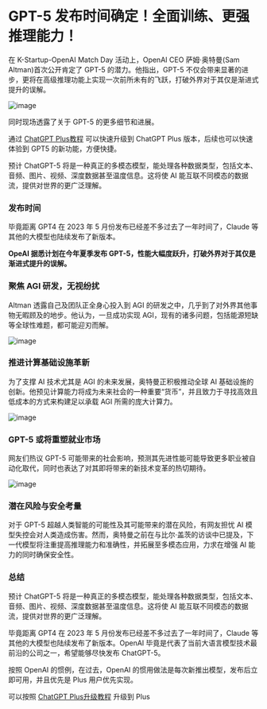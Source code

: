 # GPT-5 发布时间确定！全面训练、更强推理能力！

在 K-Startup-OpenAI Match Day 活动上，OpenAI CEO 萨姆·奥特曼(Sam Altman)首次公开肯定了 GPT-5 的潜力。他指出，GPT-5 不仅会带来显著的进步，更将在高级推理功能上实现一次前所未有的飞跃，打破外界对于其仅是渐进式提升的误解。

![image](https://github.com/cwillard278/GPT-5/assets/169968815/40271871-dbec-4921-8bf7-88e09dc09074)


同时现场透露了关于 GPT-5 的更多细节和进展。

通过 [ChatGPT Plus教程](https://gpt.fomepay.com/#/pages/login/index?d=Q3DD80) 可以快速升级到 ChatGPT Plus 版本，后续也可以快速体验到 GPT5 的新功能，方便快捷。

预计 ChatGPT-5 将是一种真正的多模态模型，能处理各种数据类型，包括文本、音频、图片、视频、深度数据甚至温度信息。这将使 AI 能互联不同模态的数据流，提供对世界的更广泛理解。

### 发布时间

毕竟距离 GPT4 在 2023 年 5 月份发布已经差不多过去了一年时间了，Claude 等其他的大模型也陆续发布了新版本。

**OpeAI 据悉计划在今年夏季发布 GPT-5，性能大幅度跃升，打破外界对于其仅是渐进式提升的误解。**

### 聚焦 AGI 研发，无视纷扰

Altman 透露自己及团队正全身心投入到 AGI 的研发之中，几乎到了对外界其他事物无暇顾及的地步。他认为，一旦成功实现 AGI，现有的诸多问题，包括能源短缺等全球性难题，都可能迎刃而解。

![image](https://github.com/cwillard278/GPT-5/assets/169968815/088b0718-6b28-4d04-9d5b-dc84d7c05fd6)


### 推进计算基础设施革新

为了支撑 AI 技术尤其是 AGI 的未来发展，奥特曼正积极推动全球 AI 基础设施的创新。他预见计算能力将成为未来社会的一种重要“货币”，并且致力于寻找高效且低成本的方式来构建足以承载 AGI 所需的庞大计算力。

![image](https://github.com/cwillard278/GPT-5/assets/169968815/b9ff9ebc-b275-4444-8c44-b830ddea5d53)


### GPT-5 或将重塑就业市场

网友们热议 GPT-5 可能带来的社会影响，预测其先进性能可能导致更多职业被自动化取代，同时也表达了对其即将带来的新技术变革的热切期待。

![image](https://github.com/cwillard278/GPT-5/assets/169968815/c9a3eae3-dfb9-42ca-bac4-d215d3784ba8)


### 潜在风险与安全考量

对于 GPT-5 超越人类智能的可能性及其可能带来的潜在风险，有网友担忧 AI 模型失控会对人类造成伤害。然而，奥特曼之前在与比尔·盖茨的访谈中已提及，下一代模型将注重提高推理能力和准确性，并拓展至多模态应用，力求在增强 AI 能力的同时确保安全性。

### 总结

预计 ChatGPT-5 将是一种真正的多模态模型，能处理各种数据类型，包括文本、音频、图片、视频、深度数据甚至温度信息。这将使 AI 能互联不同模态的数据流，提供对世界的更广泛理解。

毕竟距离 GPT4 在 2023 年 5 月份发布已经差不多过去了一年时间了，Claude 等其他的大模型也陆续发布了新版本。OpenAI 毕竟是代表了当前大语言模型技术最前沿的公司之一，希望能够尽快发布 ChatGPT-5。

按照 OpenAI 的惯例，在过去，OpenAI 的惯用做法是每次新推出模型，发布后立即可用，并且优先是 Plus 用户优先实现。

可以按照 [ChatGPT Plus升级教程](https://gpt.fomepay.com/#/pages/login/index?d=Q3DD80) 升级到 Plus
